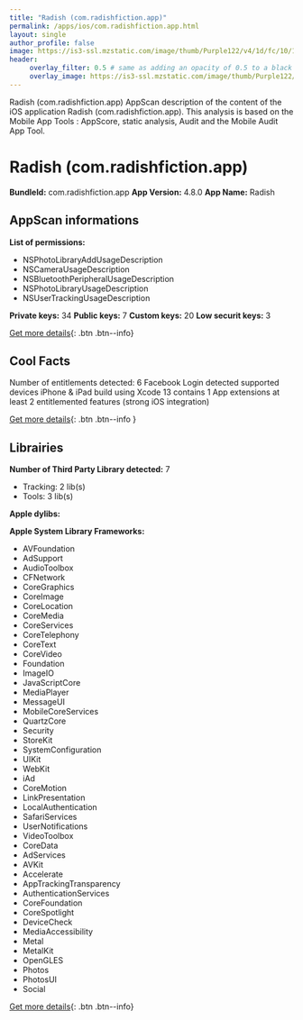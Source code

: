 ```yaml
---
title: "Radish (com.radishfiction.app)"
permalink: /apps/ios/com.radishfiction.app.html
layout: single
author_profile: false
image: https://is3-ssl.mzstatic.com/image/thumb/Purple122/v4/1d/fc/10/1dfc106f-de61-68ec-55e1-bb4ea154e423/AppIcon-0-0-1x_U007emarketing-0-0-0-7-0-0-sRGB-0-0-0-GLES2_U002c0-512MB-85-220-0-0.png/512x512bb.jpg
header: 
     overlay_filter: 0.5 # same as adding an opacity of 0.5 to a black background
     overlay_image: https://is3-ssl.mzstatic.com/image/thumb/Purple122/v4/1d/fc/10/1dfc106f-de61-68ec-55e1-bb4ea154e423/AppIcon-0-0-1x_U007emarketing-0-0-0-7-0-0-sRGB-0-0-0-GLES2_U002c0-512MB-85-220-0-0.png/512x512bb.jpg
---
```

Radish (com.radishfiction.app) AppScan description of the content of the iOS application Radish (com.radishfiction.app). This analysis is based on the Mobile App Tools : AppScore, static analysis, Audit and the Mobile Audit App Tool.

# Radish (com.radishfiction.app)

**BundleId:** com.radishfiction.app
**App Version:** 4.8.0
**App Name:** Radish


## AppScan informations 

**List of permissions:** 
- NSPhotoLibraryAddUsageDescription
- NSCameraUsageDescription
- NSBluetoothPeripheralUsageDescription
- NSPhotoLibraryUsageDescription
- NSUserTrackingUsageDescription
  
  
**Private keys:** 34
**Public keys:** 7
**Custom keys:** 20
**Low securit keys:** 3
  
[Get more details](/pricing.html){: .btn .btn--info}

## Cool Facts

Number of entitlements detected: 6
Facebook Login detected
supported devices iPhone & iPad
build using Xcode 13
contains 1 App extensions
at least 2 entitlemented features (strong iOS integration)
  
[Get more details](/pricing.html){: .btn .btn--info }

## Librairies 
**Number of Third Party Library detected:** 7
- Tracking: 2 lib(s)
- Tools: 3 lib(s)


**Apple dylibs:**


**Apple System Library Frameworks:**
- AVFoundation
- AdSupport
- AudioToolbox
- CFNetwork
- CoreGraphics
- CoreImage
- CoreLocation
- CoreMedia
- CoreServices
- CoreTelephony
- CoreText
- CoreVideo
- Foundation
- ImageIO
- JavaScriptCore
- MediaPlayer
- MessageUI
- MobileCoreServices
- QuartzCore
- Security
- StoreKit
- SystemConfiguration
- UIKit
- WebKit
- iAd
- CoreMotion
- LinkPresentation
- LocalAuthentication
- SafariServices
- UserNotifications
- VideoToolbox
- CoreData
- AdServices
- AVKit
- Accelerate
- AppTrackingTransparency
- AuthenticationServices
- CoreFoundation
- CoreSpotlight
- DeviceCheck
- MediaAccessibility
- Metal
- MetalKit
- OpenGLES
- Photos
- PhotosUI
- Social


  
[Get more details](/pricing.html){: .btn .btn--info}

